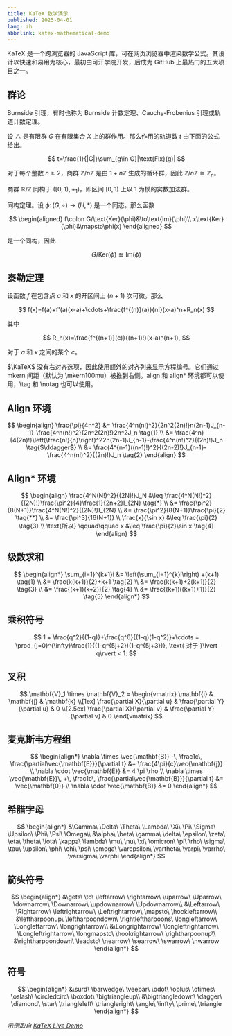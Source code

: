 ```yaml
---
title: KaTeX 数学演示
published: 2025-04-01
lang: zh
abbrlink: katex-mathematical-demo
---
```


KaTeX 是一个跨浏览器的 JavaScript 库，可在网页浏览器中渲染数学公式。其设计以快速和易用为核心，最初由可汗学院开发，后成为 GitHub 上最热门的五大项目之一。

## 群论

Burnside 引理，有时也称为 Burnside 计数定理、Cauchy-Frobenius 引理或轨道计数定理。

设 $\wedge$ 是有限群 $G$ 在有限集合 $X$ 上的群作用。那么作用的轨道数 $t$ 由下面的公式给出。

$$
t=\frac{1}{|G|}\sum_{g\in G}|\text{Fix}(g)|
$$

对于每个整数 $n\ge2$，商群 $\mathbb{Z}/n\mathbb{Z}$ 是由 $1+n\mathbb{Z}$ 生成的循环群，因此 $\mathbb{Z}/n\mathbb{Z}\cong\mathbb{Z}_n$。

商群 $\mathbb{R}/\mathbb{Z}$ 同构于 $([0,1),+_1)$，即区间 $[0,1)$ 上以 1 为模的实数加法群。

同构定理。设 $\phi\colon(G,\circ)\to(H,*)$ 是一个同态。那么函数

$$
\begin{aligned}
f\colon G/\text{Ker}(\phi)&\to\text{Im}(\phi)\\
x\text{Ker}(\phi)&\mapsto\phi(x)
\end{aligned}
$$

是一个同构，因此

$$
G/\text{Ker}(\phi)\cong \text{Im}(\phi)
$$

## 泰勒定理

设函数 $f$ 在包含点 $a$ 和 $x$ 的开区间上 $(n+1)$ 次可微。那么

$$
 f(x)=f(a)+f'(a)(x-a)+\cdots+\frac{f^{(n)}(a)}{n!}(x-a)^n+R_n(x)
$$

其中

$$
 R_n(x)=\frac{f^{(n+1)}(c)}{(n+1)!}(x-a)^{n+1},
$$

对于 $a$ 和 $x$ 之间的某个 $c$。

$\KaTeX$ 没有右对齐选项，因此使用额外的对齐列来显示方程编号。它们通过 mkern 间距（默认为 \mkern100mu）被推到右侧。align 和 align* 环境都可以使用，\tag 和 \notag 也可以使用。

## Align 环境

$$
\begin{align}
\frac{\pi}{4n^2} &= \frac{4^n(n!)^2}{2n^2(2n)!}n(2n-1)J_{n-1}-\frac{4^n(n!)^2}{2n^2(2n)!}2n^2J_n \tag{1} \\
&= \frac{4^n}{4(2n)!}\left(\frac{n!}{n}\right)^22n(2n-1)J_{n-1}-\frac{4^n(n!)^2}{(2n)!}J_n \tag{$\ddagger$} \\
&= \frac{4^{n-1}((n-1)!)^2}{(2n-2)!}J_{n-1}-\frac{4^n(n!)^2}{(2n)!}J_n \tag{2}
\end{align}
$$

## Align* 环境

$$
\begin{align}
\frac{4^N(N!)^2}{(2N)!}J_N &\leq \frac{4^N(N!)^2}{(2N)!}\frac{\pi^2}{4}\frac{1}{2n+2}I_{2N} \tag{*} \\
&= \frac{\pi^2}{8(N+1)}\frac{4^N(N!)^2}{(2N)!}I_{2N} \\
&= \frac{\pi^2}{8(N+1)}\frac{\pi}{2} \tag{**} \\
&= \frac{\pi^3}{16(N+1)} \\
\frac{x}{\sin x} &\leq \frac{\pi}{2} \tag{3} \\
\text{所以} \qquad\qquad x &\leq \frac{\pi}{2}\sin x \tag{4}
\end{align}
$$

## 级数求和

$$
\begin{align*}
\sum_{i=1}^{k+1}i &= \left(\sum_{i=1}^{k}i\right) +(k+1) \tag{1} \\
&= \frac{k(k+1)}{2}+k+1 \tag{2} \\
&= \frac{k(k+1)+2(k+1)}{2} \tag{3} \\
&= \frac{(k+1)(k+2)}{2} \tag{4} \\
&= \frac{(k+1)((k+1)+1)}{2} \tag{5}
\end{align*}
$$

## 乘积符号

$$
1 + \frac{q^2}{(1-q)}+\frac{q^6}{(1-q)(1-q^2)}+\cdots
= \prod_{j=0}^{\infty}\frac{1}{(1-q^{5j+2})(1-q^{5j+3})},
\text{ 对于 }\lvert q\rvert < 1.
$$

## 叉积

$$
\mathbf{V}_1 \times \mathbf{V}_2 = \begin{vmatrix}
\mathbf{i} & \mathbf{j} & \mathbf{k} \\[1ex]
\frac{\partial X}{\partial u} & \frac{\partial Y}{\partial u} & 0 \\[2.5ex]
\frac{\partial X}{\partial v} & \frac{\partial Y}{\partial v} & 0
\end{vmatrix}
$$

## 麦克斯韦方程组

$$
\begin{align*}
\nabla \times \vec{\mathbf{B}} -\, \frac1c\, \frac{\partial\vec{\mathbf{E}}}{\partial t} &= \frac{4\pi}{c}\vec{\mathbf{j}} \\
\nabla \cdot \vec{\mathbf{E}} &= 4 \pi \rho \\
\nabla \times \vec{\mathbf{E}}\, +\, \frac1c\, \frac{\partial\vec{\mathbf{B}}}{\partial t} &= \vec{\mathbf{0}} \\
\nabla \cdot \vec{\mathbf{B}} &= 0
\end{align*}
$$

## 希腊字母

$$
\begin{align*}
&\Gamma\ \Delta\ \Theta\ \Lambda\ \Xi\ \Pi\ \Sigma\ \Upsilon\ \Phi\ \Psi\ \Omega\\
&\alpha\ \beta\ \gamma\ \delta\ \epsilon\ \zeta\ \eta\ \theta\ \iota\ \kappa\ \lambda\ \mu\ \nu\ \xi\ \omicron\ \pi\ \rho\ \sigma\ \tau\ \upsilon\ \phi\ \chi\ \psi\ \omega\ \varepsilon\ \vartheta\ \varpi\ \varrho\ \varsigma\ \varphi
\end{align*}
$$

## 箭头符号

$$
\begin{align*}
&\gets\ \to\ \leftarrow\ \rightarrow\ \uparrow\ \Uparrow\ \downarrow\ \Downarrow\ \updownarrow\ \Updownarrow\\
&\Leftarrow\ \Rightarrow\ \leftrightarrow\ \Leftrightarrow\ \mapsto\ \hookleftarrow\\
&\leftharpoonup\ \leftharpoondown\ \rightleftharpoons\ \longleftarrow\ \Longleftarrow\ \longrightarrow\\
&\Longrightarrow\ \longleftrightarrow\ \Longleftrightarrow\ \longmapsto\ \hookrightarrow\ \rightharpoonup\\
&\rightharpoondown\ \leadsto\ \nearrow\ \searrow\ \swarrow\ \nwarrow
\end{align*}
$$

## 符号

$$
\begin{align*}
&\surd\ \barwedge\ \veebar\ \odot\ \oplus\ \otimes\ \oslash\ \circledcirc\ \boxdot\ \bigtriangleup\\
&\bigtriangledown\ \dagger\ \diamond\ \star\ \triangleleft\ \triangleright\ \angle\ \infty\ \prime\ \triangle
\end{align*}
$$

*示例取自 [KaTeX Live Demo](https://sixthform.info/katex/examples/demo.html)*
